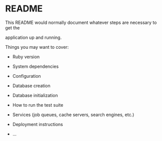 # README

This README would normally document whatever steps are necessary to get the                     

application up and running.      

Things you may want to cover:                                                         
                          
* Ruby version        

* System dependencies                                    
                        
* Configuration     

* Database creation  

* Database initialization    

* How to run the test suite

* Services (job queues, cache servers, search engines, etc.)

* Deployment instructions
  
* ...
